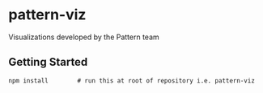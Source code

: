 # pattern-viz
Visualizations developed by the Pattern team

## Getting Started
```
npm install        # run this at root of repository i.e. pattern-viz
```
